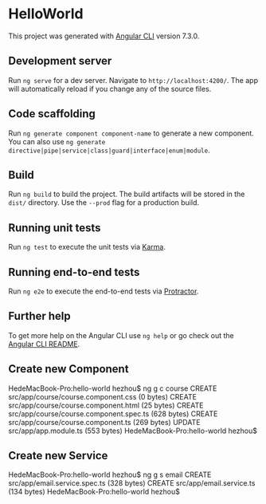 # HelloWorld

This project was generated with [Angular CLI](https://github.com/angular/angular-cli) version 7.3.0.

## Development server

Run `ng serve` for a dev server. Navigate to `http://localhost:4200/`. The app will automatically reload if you change any of the source files.

## Code scaffolding

Run `ng generate component component-name` to generate a new component. You can also use `ng generate directive|pipe|service|class|guard|interface|enum|module`.

## Build

Run `ng build` to build the project. The build artifacts will be stored in the `dist/` directory. Use the `--prod` flag for a production build.

## Running unit tests

Run `ng test` to execute the unit tests via [Karma](https://karma-runner.github.io).

## Running end-to-end tests

Run `ng e2e` to execute the end-to-end tests via [Protractor](http://www.protractortest.org/).

## Further help

To get more help on the Angular CLI use `ng help` or go check out the [Angular CLI README](https://github.com/angular/angular-cli/blob/master/README.md).

## Create new Component
HedeMacBook-Pro:hello-world hezhou$ ng g c course
CREATE src/app/course/course.component.css (0 bytes)
CREATE src/app/course/course.component.html (25 bytes)
CREATE src/app/course/course.component.spec.ts (628 bytes)
CREATE src/app/course/course.component.ts (269 bytes)
UPDATE src/app/app.module.ts (553 bytes)
HedeMacBook-Pro:hello-world hezhou$ 

## Create new Service
HedeMacBook-Pro:hello-world hezhou$ ng g s email
CREATE src/app/email.service.spec.ts (328 bytes)
CREATE src/app/email.service.ts (134 bytes)
HedeMacBook-Pro:hello-world hezhou$ 